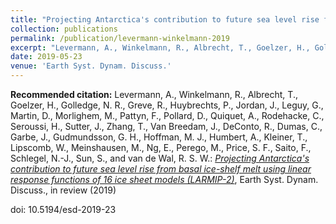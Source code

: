 ```yaml
---
title: "Projecting Antarctica's contribution to future sea level rise from basal ice-shelf melt using linear response functions of 16 ice sheet models (LARMIP-2)"
collection: publications
permalink: /publication/levermann-winkelmann-2019
excerpt: "Levermann, A., Winkelmann, R., Albrecht, T., Goelzer, H., Golledge, N. R., Greve, R., Huybrechts, P., Jordan, J., Leguy, G., Martin, D., Morlighem, M., Pattyn, F., Pollard, D., Quiquet, A., Rodehacke, C., Seroussi, H., Sutter, J., Zhang, T., Van Breedam, J., DeConto, R., Dumas, C., <b>Garbe, J.</b>, Gudmundsson, G. H., Hoffman, M. J., Humbert, A., Kleiner, T., Lipscomb, W., Meinshausen, M., Ng, E., Perego, M., Price, S. F., Saito, F., Schlegel, N.-J., Sun, S., and van de Wal, R. S. W."
date: 2019-05-23
venue: 'Earth Syst. Dynam. Discuss.'
---
```


<b>Recommended citation:</b> Levermann, A., Winkelmann, R., Albrecht, T., Goelzer, H., Golledge, N. R., Greve, R., Huybrechts, P., Jordan, J., Leguy, G., Martin, D., Morlighem, M., Pattyn, F., Pollard, D., Quiquet, A., Rodehacke, C., Seroussi, H., Sutter, J., Zhang, T., Van Breedam, J., DeConto, R., Dumas, C., Garbe, J., Gudmundsson, G. H., Hoffman, M. J., Humbert, A., Kleiner, T., Lipscomb, W., Meinshausen, M., Ng, E., Perego, M., Price, S. F., Saito, F., Schlegel, N.-J., Sun, S., and van de Wal, R. S. W.: [<i>Projecting Antarctica's contribution to future sea level rise from basal ice-shelf melt using linear response functions of 16 ice sheet models (LARMIP-2)</i>](https://doi.org/10.5194/esd-2019-23 "https://doi.org/10.5194/esd-2019-23"), Earth Syst. Dynam. Discuss., in review (2019)

doi: 10.5194/esd-2019-23

<!-- ## Abstract
The sea level contribution of the Antarctic ice sheet constitutes a large uncertainty in future sea level projections. Here we apply a linear response theory approach to 16 state-of-the-art ice sheet models to estimate the Antarctic ice sheet contribution from basal ice shelf melting within the 21st century. The purpose of this computation is to estimate the uncertainty that arises from large uncertainty in the external forcing that future warming may exert onto the ice sheet. While ice shelf melting is considered to be a major if not the largest perturbation of the ice sheet's flow into the ocean, the approach is neglecting a number of processes such as surface mass balance related contributions and mechanisms. In assuming linear response theory, we are able to capture complex temporal responses of the ice sheets, but we neglect any dampening or self-amplifying processes. This is particularly relevant in situations where an instability is dominating the ice loss. Results obtained here are thus relevant in particular wherever the ice loss is dominated by the forcing as opposed to an internal instability, for example in strong warming scenarios. In order to allow for comparison the methodology was chosen to be exactly the same as in an earlier study (Levermann et al., 2014), but with 16 instead of 5 ice sheet models. We include uncertainty in the atmospheric warming response to carbon emissions (full range of CMIP-5 climate model sensitivities), uncertainty in the oceanic transport to the Southern Ocean (obtained from the time-delayed and scaled oceanic subsurface warming in CMIP-5 models in relation to the global mean surface warming) and the observed range of responses of basal ice shelf melting to oceanic warming outside the ice shelf cavity. This uncertainty in basal ice shelf melting is then convoluted with the linear response functions of each of the 16 ice sheet models to obtain the ice flow response to the individual global warming path. The model median for the observational period from 1992 to 2017 is 9.6 mm with a likely range between 5.2 mm and 20.3 mm compared to the observed sea-level contribution from Antarctica of 7.4 mm with a standard deviation of 3.7 mm (Shepherd et al., 2018). For the so-called business-as-usual warming path, RCP-8.5, we obtain a median contribution of the Antarctic ice sheet to global mean sea-level rise within the 21st century of 17 cm with a likely range (66-percentile around the mean) between 9 cm and 36 cm and a very likely range (90-percentile around the mean) between 6 cm and 59 cm. For the RCP-2.6 warming path which will keep the global mean temperature below two degrees of global warming and is thus consistent with the Paris Climate Agreement yields a median of 13 cm of global mean sea-level contribution. The likely range for the RCP-2.6 scenario is between 7 cm and 25 cm and the very likely range is between 5 cm and 39 cm. The structural uncertainties in the method do not allow an interpretation of any higher uncertainty percentiles. We provide projections for the five Antarctic regions and for each model and each scenario, separately. The rate of sea level contribution is highest under the RCP-8.5 scenario. The maximum within the 21st century of the median value is 4 cm per decade with a likely range between 2 cm/dec and 8 cm/dec and a very likely range between 1 cm/dec and 13 cm/dec. -->